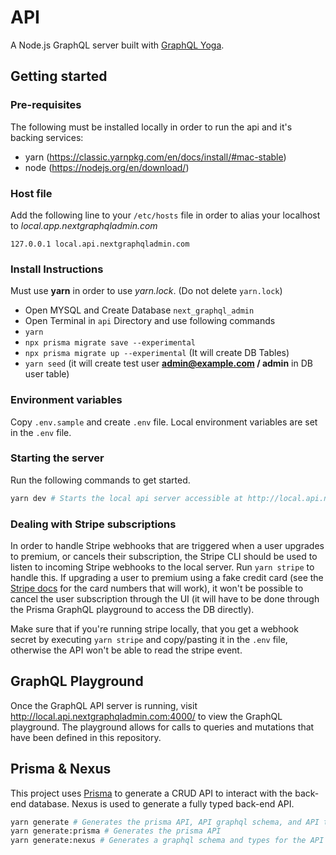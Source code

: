 # API

A Node.js GraphQL server built with [GraphQL Yoga](https://github.com/prisma/graphql-yoga).

## Getting started

### Pre-requisites

The following must be installed locally in order to run the api and it's backing services:

- yarn (https://classic.yarnpkg.com/en/docs/install/#mac-stable)
- node (https://nodejs.org/en/download/)

### Host file

Add the following line to your `/etc/hosts` file in order to alias your localhost to *local.app.nextgraphqladmin.com*

```text
127.0.0.1 local.api.nextgraphqladmin.com
```
### Install Instructions

Must use **yarn** in order to use *yarn.lock*. (Do not delete `yarn.lock`)

* Open MYSQL and Create Database `next_graphql_admin`
* Open Terminal in `api` Directory and use following commands
* `yarn`
* `npx prisma migrate save --experimental`
* `npx prisma migrate up --experimental` (It will create DB Tables)
* `yarn seed` (it will create test user **admin@example.com / admin** in DB user table)

### Environment variables

Copy `.env.sample` and create `.env` file. Local environment variables are set in the `.env` file.

### Starting the server

Run the following commands to get started.

```bash
yarn dev # Starts the local api server accessible at http://local.api.nextgraphqladmin.com:4000
```

### Dealing with Stripe subscriptions

In order to handle Stripe webhooks that are triggered when a user upgrades to premium, or cancels their subscription, the Stripe CLI should be used to listen to incoming Stripe webhooks to the local server. Run `yarn stripe` to handle this. If upgrading a user to premium using a fake credit card (see the [Stripe docs](https://stripe.com/docs/billing/subscriptions/set-up-subscription#test-integration) for the card numbers that will work), it won't be possible to cancel the user subscription through the UI (it will have to be done through the Prisma GraphQL playground to access the DB directly).

Make sure that if you're running stripe locally, that you get a webhook secret by executing `yarn stripe` and copy/pasting it in the `.env` file, otherwise the API won't be able to read the stripe event.

## GraphQL Playground

Once the GraphQL API server is running, visit http://local.api.nextgraphqladmin.com:4000/ to view the GraphQL playground. The playground allows for calls to queries and mutations that have been defined in this repository.

## Prisma & Nexus

This project uses [Prisma](https://www.prisma.io/) to generate a CRUD API to interact with the back-end database. Nexus is used to generate a fully typed back-end API.

```bash
yarn generate # Generates the prisma API, API graphql schema, and API types
yarn generate:prisma # Generates the prisma API
yarn generate:nexus # Generates a graphql schema and types for the API
```
